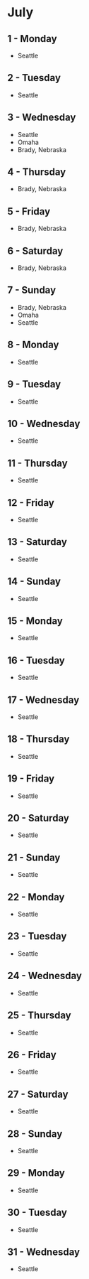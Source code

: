 # July

## 1 - Monday
  - Seattle

## 2 - Tuesday
  - Seattle

## 3 - Wednesday
  - Seattle
  - Omaha
  - Brady, Nebraska

## 4 - Thursday
  - Brady, Nebraska

## 5 - Friday
  - Brady, Nebraska

## 6 - Saturday
  - Brady, Nebraska

## 7 - Sunday
  - Brady, Nebraska
  - Omaha
  - Seattle

## 8 - Monday
  - Seattle

## 9 - Tuesday
  - Seattle

## 10 - Wednesday
  - Seattle

## 11 - Thursday
  - Seattle

## 12 - Friday
  - Seattle

## 13 - Saturday
  - Seattle

## 14 - Sunday
  - Seattle

## 15 - Monday
  - Seattle

## 16 - Tuesday
  - Seattle

## 17 - Wednesday
  - Seattle

## 18 - Thursday
  - Seattle

## 19 - Friday
  - Seattle

## 20 - Saturday
  - Seattle

## 21 - Sunday
  - Seattle

## 22 - Monday
  - Seattle

## 23 - Tuesday
  - Seattle

## 24 - Wednesday
  - Seattle

## 25 - Thursday
  - Seattle

## 26 - Friday
  - Seattle

## 27 - Saturday
  - Seattle

## 28 - Sunday
  - Seattle

## 29 - Monday
  - Seattle

## 30 - Tuesday
  - Seattle

## 31 - Wednesday
  - Seattle
